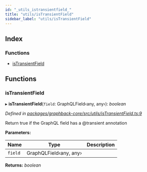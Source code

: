 ```yaml
---
id: "_utils_istransientfield_"
title: "utils/isTransientField"
sidebar_label: "utils/isTransientField"
---
```


## Index

### Functions

* [isTransientField](_utils_istransientfield_.md#istransientfield)

## Functions

###  isTransientField

▸ **isTransientField**(`field`: GraphQLField‹any, any›): *boolean*

*Defined in [packages/graphback-core/src/utils/isTransientField.ts:9](https://github.com/aerogear/graphback/blob/bc616b51/packages/graphback-core/src/utils/isTransientField.ts#L9)*

 Return true if the GraphQL field has a @transient annotation

**Parameters:**

Name | Type | Description |
------ | ------ | ------ |
`field` | GraphQLField‹any, any› |   |

**Returns:** *boolean*
